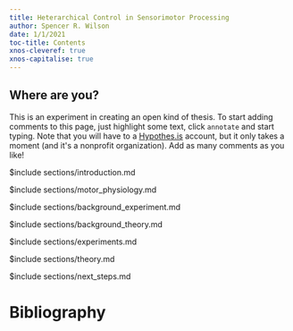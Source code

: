 ```yaml
---
title: Heterarchical Control in Sensorimotor Processing
author: Spencer R. Wilson
date: 1/1/2021
toc-title: Contents
xnos-cleveref: true
xnos-capitalise: true
---
```


<h2>Where are you?</h2>

This is an experiment in creating an open kind of thesis. To start adding comments to this page, just highlight some text, click `annotate` and start typing. Note that you will have to a <a href="https://web.hypothes.is/" target="_blank">Hypothes.is</a> account, but it only takes a moment (and it's a nonprofit organization). Add as many comments as you like!

<!-- you MUST have new lines between transcludes! -->

$include sections/introduction.md

$include sections/motor_physiology.md

$include sections/background_experiment.md

$include sections/background_theory.md

$include sections/experiments.md

$include sections/theory.md

$include sections/next_steps.md

# Bibliography